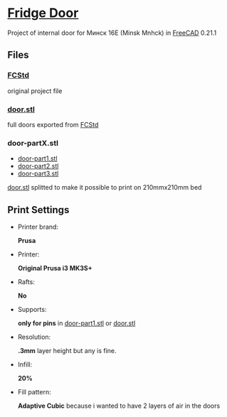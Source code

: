 # [Fridge Door][github]
Project of internal door for Минск 16E (Minsk Mnhck) in [FreeCAD][freecad] 0.21.1

## Files
### [FCStd][fcstd]
original project file

### [door.stl][d]
full doors exported from [FCStd][fcstd]

### door-partX.stl
 * [door-part1.stl][p1]
 * [door-part2.stl][p2]
 * [door-part3.stl][p3]

[door.stl][d] splitted to make it possible to print on 210mmx210mm bed 

## Print Settings
 * Printer brand:

   **Prusa**

 * Printer:

   **Original Prusa i3 MK3S+**

 * Rafts:

    **No**

 * Supports:

   **only for pins** in [door-part1.stl][p1] or [door.stl][d]

 * Resolution:

    **.3mm** layer height but any is fine.

 * Infill:
 
    **20%**

 * Fill pattern:

   **Adaptive Cubic** because i wanted to have 2 layers of air in the doors

[github]: https://github.com/vonProteus/fridge-door
[freecad]: https://www.freecad.org/
[fcstd]: ./Минск%2016E%20minsk%20mnhck%20doors.FCStd
[d]: ./door.stl
[p1]: ./door-part1.stl
[p2]: ./door-part2.stl
[p3]: ./door-part3.stl
